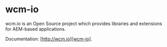 wcm-io
======

wcm.io is an Open Source project which provides libraries and extensions for AEM-based applications.

Documentation: [http://wcm.io][wcm-io].

[wcm-io]: http://wcm.io

